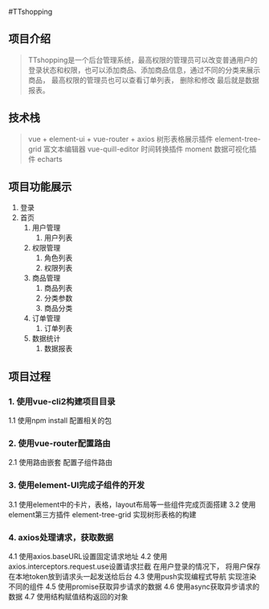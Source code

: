 #TTshopping

## 项目介绍
>  TTshopping是一个后台管理系统，最高权限的管理员可以改变普通用户的登录状态和权限，也可以添加商品、添加商品信息，通过不同的分类来展示商品， 最高权限的管理员也可以查看订单列表， 删除和修改 最后就是数据报表。
## 技术栈
>  vue + element-ui + vue-router + axios
>  树形表格展示插件 element-tree-grid
>  富文本编辑器 vue-quill-editor
>  时间转换插件 moment
>  数据可视化插件 echarts
## 项目功能展示
1. 登录
2. 首页
   1. 用户管理
      1. 用户列表
   2. 权限管理
      1. 角色列表
      2. 权限列表
   3. 商品管理
      1. 商品列表
      2. 分类参数
      3. 商品分类
   4. 订单管理
      1. 订单列表
   5. 数据统计
      1. 数据报表
## 项目过程
### 1. 使用vue-cli2构建项目目录
1.1 使用npm install 配置相关的包
### 2. 使用vue-router配置路由
2.1 使用路由嵌套 配置子组件路由
### 3. 使用element-UI完成子组件的开发
3.1 使用element中的卡片，表格，layout布局等一些组件完成页面搭建
3.2 使用element第三方插件 element-tree-grid 实现树形表格的构建
### 4. axios处理请求，获取数据
4.1 使用axios.baseURL设置固定请求地址
4.2 使用axios.interceptors.request.use设置请求拦截 在用户登录的情况下， 将用户保存在本地token放到请求头一起发送给后台
4.3 使用push实现编程式导航 实现渲染不同的组件
4.5 使用promise获取异步请求的数据
4.6 使用async获取异步请求的数据
4.7 使用结构赋值结构返回的对象


